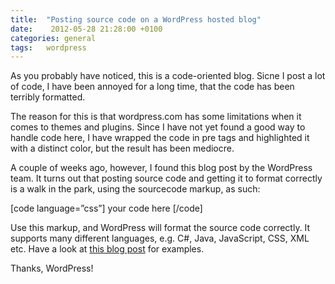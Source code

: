 ```yaml
---
title:  "Posting source code on a WordPress hosted blog"
date:    2012-05-28 21:28:00 +0100
categories: general
tags: 	wordpress
---
```



As you probably have noticed, this is a code-oriented blog. Sicne I post a lot of code,
I have been annoyed for a long time, that the code has been terribly formatted.

The reason for this is that wordpress.com has some limitations when it comes to themes
and plugins. Since I have not yet found a good way to handle code here, I have wrapped
the code in pre tags and highlighted it with a distinct color, but the result has been
mediocre.

A couple of weeks ago, however, I found this blog post by the WordPress team. It turns
out that posting source code and getting it to format correctly is a walk in the park,
using the sourcecode markup, as such:

[code language=”css”]
your code here
[/code]

Use this markup, and WordPress will format the source code correctly. It supports many
different languages, e.g. C#, Java, JavaScript, CSS, XML etc. Have a look at [this blog
post](http://en.support.wordpress.com/code/posting-source-code/) for examples.

Thanks, WordPress! 



